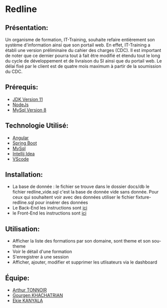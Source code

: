 # Redline

## Présentation:
Un organisme de formation, IT-Training, 
souhaite refaire entièrement son système d'information ainsi que son portail web. 
En effet, IT-Training a établi une version préliminaire du cahier des charges (CDC). 
Il est important de noter que ce dernier pourra tout à fait être modifié et étendu tout le long du cycle de développement et de livraison du SI ainsi que du portail web. 
Le délai fixé par le client est de quatre mois maximum à partir de la soumission du CDC.


## Prérequis:
- [JDK Version 11](https://www.jetbrains.com/fr-fr/idea/download/#section=windows)
- [NodeJs](https://nodejs.org/en/)
- [MySql Version 8](https://dev.mysql.com/downloads/mysql/)

## Technologie Utilisé:
- [Angular](https://angular.io/docs)
- [Spring Boot](https://spring.io/projects/spring-boot)
- [MySql](https://dev.mysql.com/downloads/mysql/)
- [Intellij Idea](https://www.jetbrains.com/fr-fr/idea/download/#section=windows)
- [VScode](https://code.visualstudio.com/)

## Installation:
- La base de donnée : le fichier se trouve dans le dossier docs/db le fichier redline_vide.sql c'est la base de donnée vide sans donnée. Pour ceux qui souhaitent voir avec des données utiliser le fichier fixture-redline.sql pour insérer des données
- Le Back-End les instructions sont [ici](https://github.com/Arthur-Tonnoir/redline/tree/develop/back-end/README.md)
- le Front-End les instructions sont [ici](https://github.com/Arthur-Tonnoir/redline/tree/develop/README.md)

## Utilisation:
- Afficher la liste des formations par son domaine, sont theme et son sou-theme
- Voir le détail d'une formation 
- S'enregistrer à une session
- Afficher, ajouter, modifier et supprimer les utlisateurs via le dashboard

## Équipe:
- [Arthur TONNOIR](https://github.com/Arthur-Tonnoir)
- [Gourgen KHACHATRIAN](https://github.com/etrangere)
- [Ekie KANYALA](https://github.com/Kemg122)
